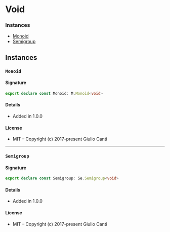 
# Void







### Instances

* [Monoid](#monoid)
* [Semigroup](#semigroup)

## Instances


### `Monoid`




#### Signature

```typescript
export declare const Monoid: M.Monoid<void>
```

#### Details

* Added in 1.0.0


#### License

* MIT – Copyright (c) 2017-present Giulio Canti

---


### `Semigroup`




#### Signature

```typescript
export declare const Semigroup: Se.Semigroup<void>
```

#### Details

* Added in 1.0.0


#### License

* MIT – Copyright (c) 2017-present Giulio Canti